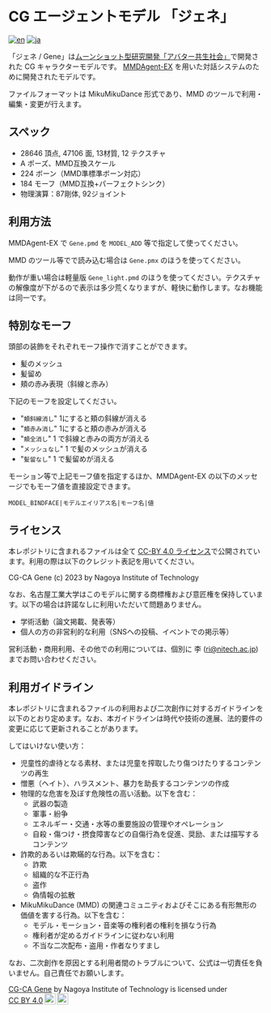# CG エージェントモデル 「ジェネ」

[![en](https://img.shields.io/badge/lang-en-red.svg)](README.md)
[![ja](https://img.shields.io/badge/lang-ja-blue.svg)](README.ja.md)

「ジェネ / Gene」は[ムーンショット型研究開発「アバター共生社会」](https://avatar-ss.org/)で開発された CG キャラクターモデルです。
[MMDAgent-EX](https://github.com/mmdagent-ex/MMDAgent-EX) を用いた対話システムのために開発されたモデルです。

ファイルフォーマットは MikuMikuDance 形式であり、MMD のツールで利用・編集・変更が行えます。

## スペック

- 28646 頂点, 47106 面, 13材質, 12 テクスチャ
- A ポーズ、MMD互換スケール
- 224 ボーン（MMD準標準ボーン対応）
- 184 モーフ（MMD互換+パーフェクトシンク）
- 物理演算：87剛体, 92ジョイント

## 利用方法

MMDAgent-EX で `Gene.pmd` を `MODEL_ADD` 等で指定して使ってください。

MMD のツール等でで読み込む場合は `Gene.pmx` のほうを使ってください。

動作が重い場合は軽量版 `Gene_light.pmd` のほうを使ってください。テクスチャの解像度が下がるので表示は多少荒くなりますが、軽快に動作します。なお機能は同一です。

## 特別なモーフ

頭部の装飾をそれぞれモーフ操作で消すことができます。

- 髪のメッシュ
- 髪留め
- 頬の赤み表現（斜線と赤み）

下記のモーフを設定してください。

- "`頬斜線消し`"  1にすると頬の斜線が消える
- "`頬赤み消し`"  1にすると頬の赤みが消える
- "`頬全消し`" 1 で斜線と赤みの両方が消える
- "`メッシュなし`" 1 で髪のメッシュが消える
- "`髪留なし`" 1 で髪留めが消える

モーション等で上記モーフ値を指定するほか、MMDAgent-EX の以下のメッセージでもモーフ値を直接設定できます。

```text
MODEL_BINDFACE|モデルエイリアス名|モーフ名|値
```

## ライセンス

本レポジトリに含まれるファイルは全て [CC-BY 4.0 ライセンス](https://creativecommons.org/licenses/by/4.0/deed.ja)で公開されています。利用の際は以下のクレジット表記を用いてください。

CG-CA Gene (c) 2023 by Nagoya Institute of Technology

なお、名古屋工業大学はこのモデルに関する商標権および意匠権を保持しています。以下の場合は許諾なしに利用いただいて問題ありません。

- 学術活動（論文掲載、発表等）
- 個人の方の非営利的な利用（SNSへの投稿、イベントでの掲示等）

営利活動・商用利用、その他での利用については、個別に 李 (ri@nitech.ac.jp) までお問い合わせください。

## 利用ガイドライン

本レポジトリに含まれるファイルの利用および二次創作に対するガイドラインを以下のとおり定めます。なお、本ガイドラインは時代や技術の進展、法的要件の変更に応じて更新されることがあります。

してはいけない使い方：

- 児童性的虐待となる素材、または児童を搾取したり傷つけたりするコンテンツの再生
- 憎悪（ヘイト）、ハラスメント、暴⼒を助長するコンテンツの作成
- 物理的な危害を及ぼす危険性の⾼い活動。以下を含む：
  - 武器の製造
  - 軍事・紛争
  - エネルギー・交通・水等の重要施設の管理やオペレーション
  - 自殺・傷つけ・摂食障害などの自傷行為を促進、奨励、または描写するコンテンツ
- 詐欺的あるいは欺瞞的な⾏為。以下を含む：
  - 詐欺
  - 組織的な不正行為
  - 盗作
  - 偽情報の拡散
- MikuMikuDance (MMD) の関連コミュニティおよびそこにある有形無形の価値を害する行為。以下を含む：
  - モデル・モーション・音楽等の権利者の権利を損なう行為
  - 権利者が定めるガイドラインに従わない利用
  - 不当な二次配布・盗用・作者なりすまし

なお、二次創作を原因とする利用者間のトラブルについて、公式は一切責任を負いません。自己責任でお願いします。

<p xmlns:cc="http://creativecommons.org/ns#" xmlns:dct="http://purl.org/dc/terms/"><a property="dct:title" rel="cc:attributionURL" href="https://github.com/mmdagent-ex/gene">CG-CA Gene</a> by <span property="cc:attributionName">Nagoya Institute of Technology</span> is licensed under <a href="http://creativecommons.org/licenses/by/4.0/?ref=chooser-v1" target="_blank" rel="license noopener noreferrer" style="display:inline-block;">CC BY 4.0<img style="height:22px!important;margin-left:3px;vertical-align:text-bottom;" src="https://mirrors.creativecommons.org/presskit/icons/cc.svg?ref=chooser-v1"><img style="height:22px!important;margin-left:3px;vertical-align:text-bottom;" src="https://mirrors.creativecommons.org/presskit/icons/by.svg?ref=chooser-v1"></a></p>
